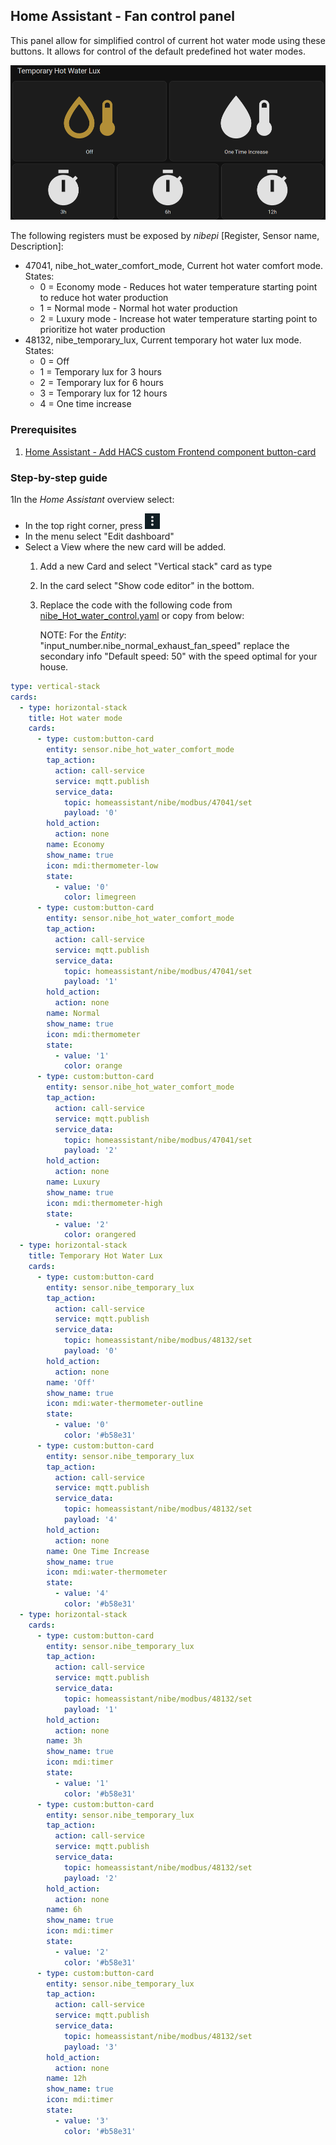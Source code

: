 ## Home Assistant - Fan control panel

This panel allow for simplified control of current hot water mode using these buttons. It allows for
control of the default predefined hot water modes.  

![Example](Hassio_Hot_water_mode.png)  

The following registers must be exposed by _nibepi_ [Register, Sensor name, Description]:

- 47041, nibe_hot_water_comfort_mode, Current hot water comfort mode. States:
  - 0 = Economy mode - Reduces hot water temperature starting point to reduce hot water production
  - 1 = Normal mode - Normal hot water production
  - 2 = Luxury mode - Increase hot water temperature starting point to prioritize hot water production
- 48132, nibe_temporary_lux, Current temporary hot water lux mode. States:
  - 0 = Off
  - 1 = Temporary lux for 3 hours
  - 2 = Temporary lux for 6 hours
  - 3 = Temporary lux for 12 hours
  - 4 = One time increase


### Prerequisites
1. [Home Assistant - Add HACS custom Frontend component button-card](../../HomeAssistant-HACS-Add_Components.md)

### Step-by-step guide
1In the _Home Assistant_ overview select:
   - In the top right corner, press ![Edit](Hassio_Edit-dashboard.png)
   - In the menu select "Edit dashboard"
   - Select a View where the new card will be added. 
     1. Add a new Card and select "Vertical stack" card as type
     2. In the card select "Show code editor" in the bottom.
     3. Replace the code with the following code from [nibe_Hot_water_control.yaml](nibe_Hot_water_control.yaml) or copy from below:

        NOTE: For the _Entity_: "input_number.nibe_normal_exhaust_fan_speed" replace the secondary info
         "Default speed: 50" with the speed optimal for your house.

```yaml
type: vertical-stack
cards:
  - type: horizontal-stack
    title: Hot water mode
    cards:
      - type: custom:button-card
        entity: sensor.nibe_hot_water_comfort_mode
        tap_action:
          action: call-service
          service: mqtt.publish
          service_data:
            topic: homeassistant/nibe/modbus/47041/set
            payload: '0'
        hold_action:
          action: none
        name: Economy
        show_name: true
        icon: mdi:thermometer-low
        state:
          - value: '0'
            color: limegreen
      - type: custom:button-card
        entity: sensor.nibe_hot_water_comfort_mode
        tap_action:
          action: call-service
          service: mqtt.publish
          service_data:
            topic: homeassistant/nibe/modbus/47041/set
            payload: '1'
        hold_action:
          action: none
        name: Normal
        show_name: true
        icon: mdi:thermometer
        state:
          - value: '1'
            color: orange
      - type: custom:button-card
        entity: sensor.nibe_hot_water_comfort_mode
        tap_action:
          action: call-service
          service: mqtt.publish
          service_data:
            topic: homeassistant/nibe/modbus/47041/set
            payload: '2'
        hold_action:
          action: none
        name: Luxury
        show_name: true
        icon: mdi:thermometer-high
        state:
          - value: '2'
            color: orangered
  - type: horizontal-stack
    title: Temporary Hot Water Lux
    cards:
      - type: custom:button-card
        entity: sensor.nibe_temporary_lux
        tap_action:
          action: call-service
          service: mqtt.publish
          service_data:
            topic: homeassistant/nibe/modbus/48132/set
            payload: '0'
        hold_action:
          action: none
        name: 'Off'
        show_name: true
        icon: mdi:water-thermometer-outline
        state:
          - value: '0'
            color: '#b58e31'
      - type: custom:button-card
        entity: sensor.nibe_temporary_lux
        tap_action:
          action: call-service
          service: mqtt.publish
          service_data:
            topic: homeassistant/nibe/modbus/48132/set
            payload: '4'
        hold_action:
          action: none
        name: One Time Increase
        show_name: true
        icon: mdi:water-thermometer
        state:
          - value: '4'
            color: '#b58e31'
  - type: horizontal-stack
    cards:
      - type: custom:button-card
        entity: sensor.nibe_temporary_lux
        tap_action:
          action: call-service
          service: mqtt.publish
          service_data:
            topic: homeassistant/nibe/modbus/48132/set
            payload: '1'
        hold_action:
          action: none
        name: 3h
        show_name: true
        icon: mdi:timer
        state:
          - value: '1'
            color: '#b58e31'
      - type: custom:button-card
        entity: sensor.nibe_temporary_lux
        tap_action:
          action: call-service
          service: mqtt.publish
          service_data:
            topic: homeassistant/nibe/modbus/48132/set
            payload: '2'
        hold_action:
          action: none
        name: 6h
        show_name: true
        icon: mdi:timer
        state:
          - value: '2'
            color: '#b58e31'
      - type: custom:button-card
        entity: sensor.nibe_temporary_lux
        tap_action:
          action: call-service
          service: mqtt.publish
          service_data:
            topic: homeassistant/nibe/modbus/48132/set
            payload: '3'
        hold_action:
          action: none
        name: 12h
        show_name: true
        icon: mdi:timer
        state:
          - value: '3'
            color: '#b58e31'
```